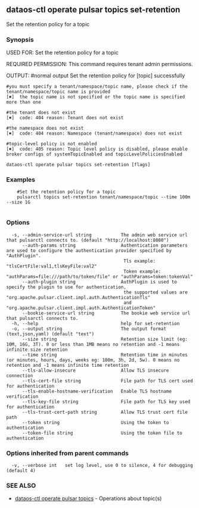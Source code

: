 ## dataos-ctl operate pulsar topics set-retention

Set the retention policy for a topic

### Synopsis

USED FOR:
    Set the retention policy for a topic

REQUIRED PERMISSION:
    This command requires tenant admin permissions.

OUTPUT:
    #normal output
    Set the retention policy for [topic] successfully

    #you must specify a tenant/namespace/topic name, please check if the tenant/namespace/topic name is provided
    [✖]  the topic name is not specified or the topic name is specified more than one

    #the tenant does not exist
    [✖]  code: 404 reason: Tenant does not exist

    #the namespace does not exist
    [✖]  code: 404 reason: Namespace (tenant/namespace) does not exist

    #topic-level policy is not enabled
    [✖]  code: 405 reason: Topic level policy is disabled, please enable broker configs of systemTopicEnabled and topicLevelPoliciesEnabled



```
dataos-ctl operate pulsar topics set-retention [flags]
```

### Examples

```
    #Set the retention policy for a topic
    pulsarctl topics set-retention tenant/namespace/topic --time 100m --size 1G


```

### Options

```
  -s, --admin-service-url string           The admin web service url that pulsarctl connects to. (default "http://localhost:8080")
      --auth-params string                 Authentication parameters are used to configure the authentication provider specified by "AuthPlugin".
                                            Tls example: "tlsCertFile:val1,tlsKeyFile:val2"
                                            Token example: "authParams=file:///path/to/token/file" or "authParams=token:tokenVal"
      --auth-plugin string                 AuthPlugin is used to specify the plugin to use for authentication,
                                            the supported values are "org.apache.pulsar.client.impl.auth.AuthenticationTls"
                                            and "org.apache.pulsar.client.impl.auth.AuthenticationToken"
      --bookie-service-url string          The bookie web service url that pulsarctl connects to.
  -h, --help                               help for set-retention
  -o, --output string                      The output format (text,json,yaml) (default "text")
      --size string                        Retention size limit (eg: 10M, 16G, 3T). 0 or less than 1MB means no retention and -1 means infinite size retention
      --time string                        Retention time in minutes (or minutes, hours, days, weeks eg: 100m, 3h, 2d, 5w). 0 means no retention and -1 means infinite time retention
      --tls-allow-insecure                 Allow TLS insecure connection
      --tls-cert-file string               File path for TLS cert used for authentication
      --tls-enable-hostname-verification   Enable TLS hostname verification
      --tls-key-file string                File path for TLS key used for authentication
      --tls-trust-cert-path string         Allow TLS trust cert file path
      --token string                       Using the token to authentication
      --token-file string                  Using the token file to authentication
```

### Options inherited from parent commands

```
  -v, --verbose int   set log level, use 0 to silence, 4 for debugging (default 4)
```

### SEE ALSO

* [dataos-ctl operate pulsar topics](dataos-ctl_operate_pulsar_topics.md)	 - Operations about topic(s)

